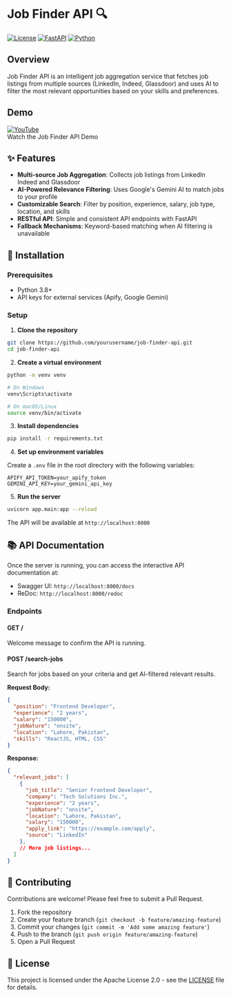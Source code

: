 # Job Finder API 🔍

[![License](https://img.shields.io/badge/License-Apache_2.0-blue.svg)](https://opensource.org/licenses/Apache-2.0)
[![FastAPI](https://img.shields.io/badge/FastAPI-0.104.0%2B-green)](https://fastapi.tiangolo.com/)
[![Python](https://img.shields.io/badge/Python-3.8%2B-blue)](https://www.python.org/)

## Overview

Job Finder API is an intelligent job aggregation service that fetches job listings from multiple sources (LinkedIn, Indeed, Glassdoor) and uses AI to filter the most relevant opportunities based on your skills and preferences.

## Demo

[![YouTube](https://img.shields.io/badge/YouTube-FF0000?style=for-the-badge&logo=youtube&logoColor=white)](https://youtu.be/8EXp9Vge4_Q)    
Watch the Job Finder API Demo

## ✨ Features

- **Multi-source Job Aggregation**: Collects job listings from LinkedIn Indeed and Glassdoor
- **AI-Powered Relevance Filtering**: Uses Google's Gemini AI to match jobs to your profile
- **Customizable Search**: Filter by position, experience, salary, job type, location, and skills
- **RESTful API**: Simple and consistent API endpoints with FastAPI
- **Fallback Mechanisms**: Keyword-based matching when AI filtering is unavailable

## 🚀 Installation

### Prerequisites

- Python 3.8+
- API keys for external services (Apify, Google Gemini)

### Setup

1. **Clone the repository**

```bash
git clone https://github.com/yourusername/job-finder-api.git
cd job-finder-api
```

2. **Create a virtual environment**

```bash
python -m venv venv

# On Windows
venv\Scripts\activate

# On macOS/Linux
source venv/bin/activate
```

3. **Install dependencies**

```bash
pip install -r requirements.txt
```

4. **Set up environment variables**

Create a `.env` file in the root directory with the following variables:

```
APIFY_API_TOKEN=your_apify_token
GEMINI_API_KEY=your_gemini_api_key
```

5. **Run the server**

```bash
uvicorn app.main:app --reload
```

The API will be available at `http://localhost:8000`

## 📚 API Documentation

Once the server is running, you can access the interactive API documentation at:
- Swagger UI: `http://localhost:8000/docs`
- ReDoc: `http://localhost:8000/redoc`

### Endpoints

#### GET /

Welcome message to confirm the API is running.

#### POST /search-jobs

Search for jobs based on your criteria and get AI-filtered relevant results.

**Request Body:**

```json
{
  "position": "Frontend Developer",
  "experience": "2 years",
  "salary": "150000",
  "jobNature": "onsite",
  "location": "Lahore, Pakistan",
  "skills": "ReactJS, HTML, CSS"
}
```

**Response:**

```json
{
  "relevant_jobs": [
    {
      "job_title": "Senior Frontend Developer",
      "company": "Tech Solutions Inc.",
      "experience": "2 years",
      "jobNature": "onsite",
      "location": "Lahore, Pakistan",
      "salary": "150000",
      "apply_link": "https://example.com/apply",
      "source": "LinkedIn"
    },
    // More job listings...
  ]
}
```


## 🤝 Contributing

Contributions are welcome! Please feel free to submit a Pull Request.

1. Fork the repository
2. Create your feature branch (`git checkout -b feature/amazing-feature`)
3. Commit your changes (`git commit -m 'Add some amazing feature'`)
4. Push to the branch (`git push origin feature/amazing-feature`)
5. Open a Pull Request

## 📄 License

This project is licensed under the Apache License 2.0 - see the [LICENSE](LICENSE) file for details.